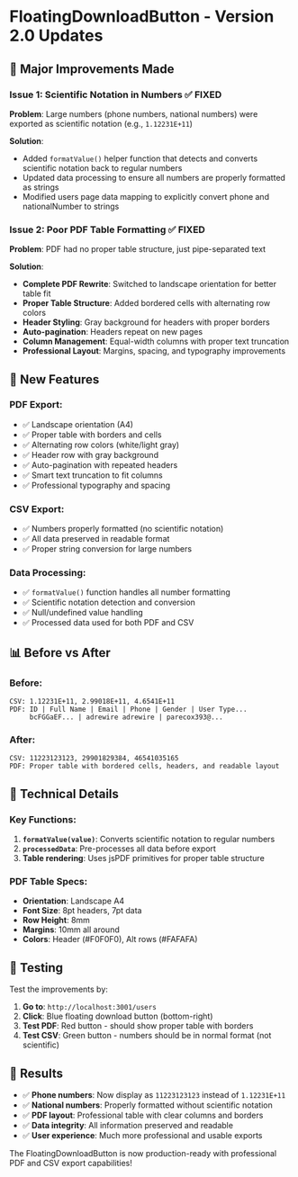 # FloatingDownloadButton - Version 2.0 Updates

## 🚀 **Major Improvements Made**

### **Issue 1: Scientific Notation in Numbers** ✅ FIXED

**Problem**: Large numbers (phone numbers, national numbers) were exported as scientific notation (e.g., `1.12231E+11`)

**Solution**:

- Added `formatValue()` helper function that detects and converts scientific notation back to regular numbers
- Updated data processing to ensure all numbers are properly formatted as strings
- Modified users page data mapping to explicitly convert phone and nationalNumber to strings

### **Issue 2: Poor PDF Table Formatting** ✅ FIXED

**Problem**: PDF had no proper table structure, just pipe-separated text

**Solution**:

- **Complete PDF Rewrite**: Switched to landscape orientation for better table fit
- **Proper Table Structure**: Added bordered cells with alternating row colors
- **Header Styling**: Gray background for headers with proper borders
- **Auto-pagination**: Headers repeat on new pages
- **Column Management**: Equal-width columns with proper text truncation
- **Professional Layout**: Margins, spacing, and typography improvements

## 🎨 **New Features**

### **PDF Export**:

- ✅ Landscape orientation (A4)
- ✅ Proper table with borders and cells
- ✅ Alternating row colors (white/light gray)
- ✅ Header row with gray background
- ✅ Auto-pagination with repeated headers
- ✅ Smart text truncation to fit columns
- ✅ Professional typography and spacing

### **CSV Export**:

- ✅ Numbers properly formatted (no scientific notation)
- ✅ All data preserved in readable format
- ✅ Proper string conversion for large numbers

### **Data Processing**:

- ✅ `formatValue()` function handles all number formatting
- ✅ Scientific notation detection and conversion
- ✅ Null/undefined value handling
- ✅ Processed data used for both PDF and CSV

## 📊 **Before vs After**

### **Before**:

```
CSV: 1.12231E+11, 2.99018E+11, 4.6541E+11
PDF: ID | Full Name | Email | Phone | Gender | User Type...
     bcFGGaEF... | adrewire adrewire | parecox393@...
```

### **After**:

```
CSV: 11223123123, 29901829384, 46541035165
PDF: Proper table with bordered cells, headers, and readable layout
```

## 🔧 **Technical Details**

### **Key Functions**:

1. **`formatValue(value)`**: Converts scientific notation to regular numbers
2. **`processedData`**: Pre-processes all data before export
3. **Table rendering**: Uses jsPDF primitives for proper table structure

### **PDF Table Specs**:

- **Orientation**: Landscape A4
- **Font Size**: 8pt headers, 7pt data
- **Row Height**: 8mm
- **Margins**: 10mm all around
- **Colors**: Header (#F0F0F0), Alt rows (#FAFAFA)

## 🧪 **Testing**

Test the improvements by:

1. **Go to**: `http://localhost:3001/users`
2. **Click**: Blue floating download button (bottom-right)
3. **Test PDF**: Red button - should show proper table with borders
4. **Test CSV**: Green button - numbers should be in normal format (not scientific)

## 🎯 **Results**

- ✅ **Phone numbers**: Now display as `11223123123` instead of `1.12231E+11`
- ✅ **National numbers**: Properly formatted without scientific notation
- ✅ **PDF layout**: Professional table with clear columns and borders
- ✅ **Data integrity**: All information preserved and readable
- ✅ **User experience**: Much more professional and usable exports

The FloatingDownloadButton is now production-ready with professional PDF and CSV export capabilities!
